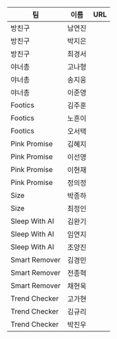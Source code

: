 | 팀             | 이름  | URL |
| ------------- | --- | --- |
| 방친구           | 남연진 |     |
| 방친구           | 박지은 |     |
| 방친구           | 최경서 |     |
| 야너총           | 고나형 |     |
| 야너총           | 송지웅 |     |
| 야너총           | 이준영 |     |
| Footics       | 김주훈 |     |
| Footics       | 노흔이 |     |
| Footics       | 오서택 |     |
| Pink Promise  | 김혜지 |     |
| Pink Promise  | 이선영 |     |
| Pink Promise  | 이현재 |     |
| Pink Promise  | 정의정 |     |
| Size          | 박종하 |     |
| Size          | 최정인 |     |
| Sleep With AI | 김완기 |     |
| Sleep With AI | 임연지 |     |
| Sleep With AI | 조양진 |     |
| Smart Remover | 김경민 |     |
| Smart Remover | 전종혁 |     |
| Smart Remover | 채현욱 |     |
| Trend Checker | 고가현 |     |
| Trend Checker | 김규리 |     |
| Trend Checker | 박진우 |     |


